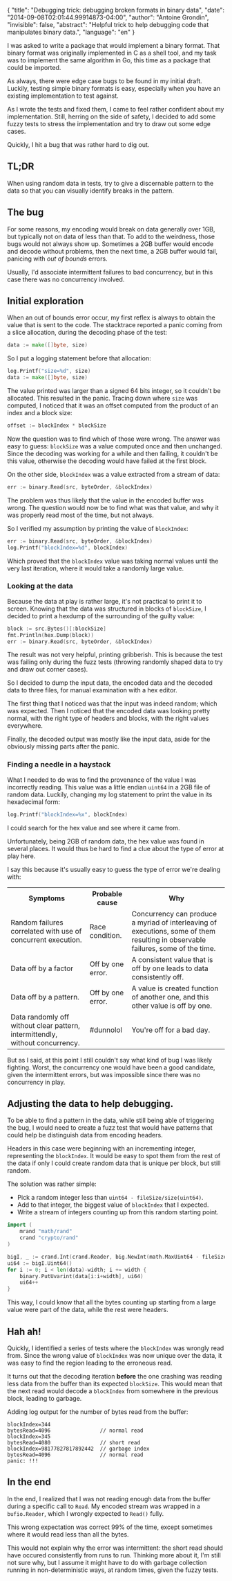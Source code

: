 {
   "title": "Debugging trick: debugging broken formats in binary data",
   "date": "2014-09-08T02:01:44.99914873-04:00",
   "author": "Antoine Grondin",
   "invisible": false,
   "abstract": "Helpful trick to help debugging code that manipulates binary data.",
   "language": "en"
}

I was asked to write a package that would implement a binary format. That binary format
was originally implemented in C as a shell tool, and my task was to implement the
same algorithm in Go, this time as a package that could be imported.

As always, there were edge case bugs to be found in my initial draft.
Luckily, testing simple binary formats is easy, especially when you have an existing
implementation to test against.

As I wrote the tests and fixed them, I came to feel rather confident about my
implementation. Still, herring on the side of safety, I decided to add some
fuzzy tests to stress the implementation and try to draw out some edge cases.

Quickly, I hit a bug that was rather hard to dig out.

## TL;DR

When using random data in tests, try to give a discernable pattern to the data
so that you can visually identify breaks in the pattern.

## The bug

For some reasons, my encoding would break on data generally over 1GB,
but typically not on data of less than that. To add to the weirdness, those bugs
would not always show up. Sometimes a 2GB buffer would encode and decode
without problems, then the next time, a 2GB buffer would fail, panicing
with _out of bounds_ errors.

Usually, I'd associate intermittent failures to bad concurrency, but in this
case there was no concurrency involved.

## Initial exploration

When an out of bounds error occur, my first reflex is always to obtain the value
that is sent to the code. The stacktrace reported a panic coming from a slice
allocation, during the decoding phase of the test:

```go
data := make([]byte, size)
```

So I put a logging statement before that allocation:

```go
log.Printf("size=%d", size)
data := make([]byte, size)
```

The value printed was larger than a signed 64 bits integer, so it couldn't be
allocated. This resulted in the panic. Tracing down where `size` was computed,
I noticed that it was an offset computed from the product of an index and a
block size:

```go
offset := blockIndex * blockSize
```

Now the question was to find which of those were wrong. The answer was easy
to guess: `blockSize` was a value computed once and then unchanged. Since
the decoding was working for a while and then failing, it couldn't be this
value, otherwise the decoding would have failed at the first block.

On the other side, `blockIndex` was a value extracted from a stream of data:

```go
err := binary.Read(src, byteOrder, &blockIndex)
```

The problem was thus likely that the value in the encoded buffer was wrong.
The question would now be to find what was that value, and why it was properly
read most of the time, but not always.

So I verified my assumption by printing the value of `blockIndex`:

```go
err := binary.Read(src, byteOrder, &blockIndex)
log.Printf("blockIndex=%d", blockIndex)
```

Which proved that the `blockIndex` value was taking normal values until the
very last iteration, where it would take a randomly large value.

### Looking at the data

Because the data at play is rather large, it's not practical to print it to
screen. Knowing that the data was structured in blocks of `blockSize`, I decided
to print a hexdump of the surrounding of the guilty value:

```go
block := src.Bytes()[:blockSize]
fmt.Println(hex.Dump(block))
err := binary.Read(src, byteOrder, &blockIndex)
```

The result was not very helpful, printing gribberish. This is because
the test was failing only during the fuzz tests (throwing randomly shaped
data to try and draw out corner cases).

So I decided to dump the input data, the encoded data and the decoded data
to three files, for manual examination with a hex editor.

The first thing that I noticed was that the input was indeed random; which
was expected. Then I noticed that the encoded data was looking pretty normal,
with the right type of headers and blocks, with the right values everywhere.

Finally, the decoded output was mostly like the input data, aside for the
obviously missing parts after the panic.

### Finding a needle in a haystack

What I needed to do was to find the provenance of the value I was
incorrectly reading. This value was a little endian `uint64` in a 2GB
file of random data. Luckily, changing my log statement to print the
value in its hexadecimal form:

```go
log.Printf("blockIndex=%x", blockIndex)
```

I could search for the hex value and see where it came from.

Unfortunately, being 2GB of random data, the hex value was found
in several places. It would thus be hard to find a clue about the
type of error at play here.

I say this because it's usually easy to guess the type of error we're dealing
with:

<table>
<tr>
    <th>Symptoms</th>
    <th>Probable cause</th>
    <th>Why</th>
</tr>
<tr>
    <td>Random failures correlated with use of concurrent execution.</td>
    <td>Race condition.</td>
    <td>Concurrency can produce a myriad of interleaving of executions, some of them resulting in observable failures, some of the time.</td>
</tr>
<tr>
    <td>Data off by a factor</td>
    <td>Off by one error.</td>
    <td>A consistent value that is off by one leads to data consistently off.</td>
</tr>

<tr>
    <td>Data off by a pattern.</td>
    <td>Off by one error.</td>
    <td>A value is created function of another one, and this other value is off by one.</td>
</tr>
<tr>
    <td>Data randomly off without clear pattern, intermittendly, without concurrency.</td>
    <td>#dunnolol</td>
    <td>You're off for a bad day.</td>
</tr>
</table>

But as I said, at this point I still couldn't say what kind of bug I was likely
fighting. Worst, the concurrency one would have been a good candidate, given
the intermittent errors, but was impossible since there was no concurrency in play.

## Adjusting the data to help debugging.

To be able to find a pattern in the data, while still being able of triggering
the bug, I would need to create a fuzz test that would have patterns that
could help be distinguish data from encoding headers.

Headers in this case were beginning with an incrementing integer, representing
the `blockIndex`. It would be easy to spot them from the rest of the data
if only I could create random data that is unique per block, but still
random.

The solution was rather simple:

* Pick a random integer less than `uint64 - fileSize/size(uint64)`.
* Add to that integer, the biggest value of `blockIndex` that I expected.
* Write a stream of integers counting up from this random starting point.

```go
import (
    mrand "math/rand"
    crand "crypto/rand"
)

bigI, _ := crand.Int(crand.Reader, big.NewInt(math.MaxUint64 - fileSize/size(uint64)))
ui64 := bigI.Uint64()
for i := 0; i < len(data)-width; i += width {
    binary.PutUvarint(data[i:i+width], ui64)
    ui64++
}
```


This way, I could know that all the bytes counting up starting from a large
value were part of the data, while the rest were headers.

## Hah ah!

Quickly, I identified a series of tests where the `blockIndex` was
wrongly read from. Since the wrong value of `blockIndex` was now
unique over the data, it was easy to find the region leading to
the erroneous read.

It turns out that the decoding iteration __before__
the one crashing was reading less data from the buffer than its
expected `blockSize`. This would mean that the next read
would decode a `blockIndex` from somewhere in the previous block,
leading to garbage.

Adding log output for the number of bytes read from the buffer:

```
blockIndex=344
bytesRead=4096                // normal read
blockIndex=345
bytesRead=4080                // short read
blockIndex=98177827817892442  // garbage index
bytesRead=4096                // normal read
panic: !!!
```

## In the end

In the end, I realized that I was not reading enough data from the buffer
during a specific call to `Read`. My encoded stream was wrapped in a
`bufio.Reader`, which I wrongly expected to `Read()` fully.

This wrong expectation was correct 99% of the time, except sometimes where
it would read less than all the bytes.

This would not explain why the error was intermittent: the short read
should have occured consistently from runs to run. Thinking more about it,
I'm still not sure why, but I assume it might have to do with garbage collection
running in non-deterministic ways, at random times, given the fuzzy tests.
